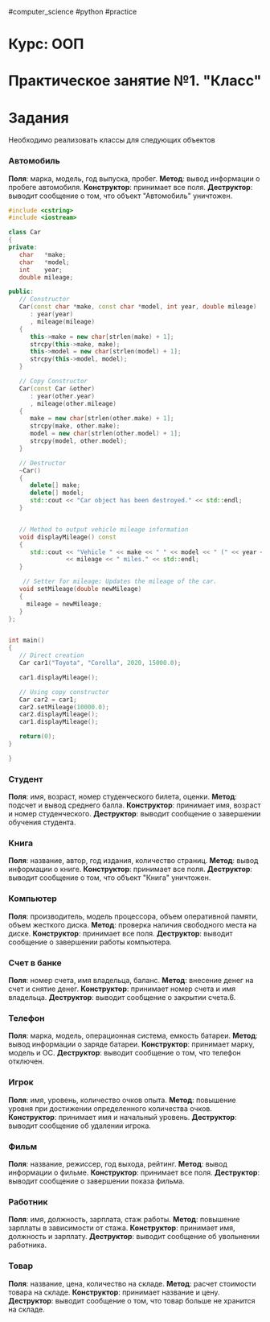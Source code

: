 #computer_science #python #practice 
# Курс: ООП
# Практическое занятие №1. "Класс"

# Задания
Необходимо реализовать классы для следующих объектов
###  Автомобиль
**Поля**: марка, модель, год выпуска, пробег.
**Метод**: вывод информации о пробеге автомобиля.
**Конструктор**: принимает все поля.
**Деструктор**: выводит сообщение о том, что объект "Автомобиль" уничтожен.

```c++
#include <cstring>
#include <iostream>

class Car
{
private:
   char   *make;
   char   *model;
   int    year;
   double mileage;

public:
   // Constructor
   Car(const char *make, const char *model, int year, double mileage)
      : year(year)
      , mileage(mileage)
   {
      this->make = new char[strlen(make) + 1];
      strcpy(this->make, make);
      this->model = new char[strlen(model) + 1];
      strcpy(this->model, model);
   }

   // Copy Constructor
   Car(const Car &other)
      : year(other.year)
      , mileage(other.mileage)
   {
      make = new char[strlen(other.make) + 1];
      strcpy(make, other.make);
      model = new char[strlen(other.model) + 1];
      strcpy(model, other.model);
   }

   // Destructor
   ~Car()
   {
      delete[] make;
      delete[] model;
      std::cout << "Car object has been destroyed." << std::endl;
   }


   // Method to output vehicle mileage information
   void displayMileage() const
   {
      std::cout << "Vehicle " << make << " " << model << " (" << year << ") has "
                << mileage << " miles." << std::endl;
   }

    // Setter for mileage: Updates the mileage of the car.
   void setMileage(double newMileage) 
   {
     mileage = newMileage;
   }
};


int main()
{
   // Direct creation
   Car car1("Toyota", "Corolla", 2020, 15000.0);

   car1.displayMileage();

   // Using copy constructor
   Car car2 = car1;
   car2.setMileage(10000.0);
   car2.displayMileage();
   car1.displayMileage();

   return(0);
}

}

```
### Студент
**Поля**: имя, возраст, номер студенческого билета, оценки.
**Метод**: подсчет и вывод среднего балла.
**Конструктор**: принимает имя, возраст и номер студенческого.
**Деструктор**: выводит сообщение о завершении обучения студента.
### Книга
**Поля**: название, автор, год издания, количество страниц.
**Метод**: вывод информации о книге.
**Конструктор**: принимает все поля.
**Деструктор**: выводит сообщение о том, что объект "Книга" уничтожен.
### Компьютер
**Поля**: производитель, модель процессора, объем оперативной памяти, объем жесткого диска.
**Метод**: проверка наличия свободного места на диске.
**Конструктор**: принимает все поля.
**Деструктор**: выводит сообщение о завершении работы компьютера.
### Счет в банке
**Поля**: номер счета, имя владельца, баланс.
**Метод**: внесение денег на счет и снятие денег.
**Конструктор**: принимает номер счета и имя владельца.
**Деструктор**: выводит сообщение о закрытии счета.6.
### Телефон
**Поля**: марка, модель, операционная система, емкость батареи.
**Метод**: вывод информации о заряде батареи.
**Конструктор**: принимает марку, модель и ОС.
**Деструктор**: выводит сообщение о том, что телефон отключен.
### Игрок
**Поля**: имя, уровень, количество очков опыта.
**Метод**: повышение уровня при достижении определенного количества очков.
**Конструктор**: принимает имя и начальный уровень.
**Деструктор**: выводит сообщение об удалении игрока.
### Фильм
**Поля**: название, режиссер, год выхода, рейтинг.
**Метод**: вывод информации о фильме.
**Конструктор**: принимает все поля.
**Деструктор**: выводит сообщение о завершении показа фильма.
### Работник
**Поля**: имя, должность, зарплата, стаж работы.
**Метод**: повышение зарплаты в зависимости от стажа.
**Конструктор**: принимает имя, должность и зарплату.
**Деструктор**: выводит сообщение об увольнении работника.
### Товар
**Поля**: название, цена, количество на складе.
**Метод**: расчет стоимости товара на складе.
**Конструктор**: принимает название и цену.
**Деструктор**: выводит сообщение о том, что товар больше не хранится на складе.